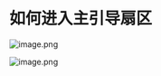 # 如何进入主引导扇区



![image.png](https://cdn.nlark.com/yuque/0/2021/png/288075/1616513647573-c559be1c-5ae5-4b29-b1ea-5b72c098d836.png)



![image.png](https://cdn.nlark.com/yuque/0/2021/png/288075/1616513686492-d882cce1-7c9f-487c-8609-c759a4b6a735.png)

